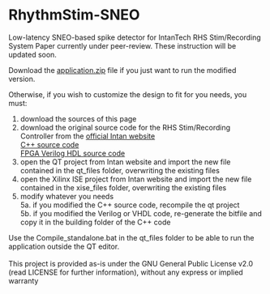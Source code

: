 # RhythmStim-SNEO
Low-latency SNEO-based spike detector for IntanTech RHS Stim/Recording System
Paper currently under peer-review. These instruction will be updated soon.

Download the [application.zip](https://github.com/Tiax93/RhythmStim-SNEO/blob/main/RhythmStim-SNEO/application.zip) file if you just want to run the modified version.

Otherwise, if you wish to customize the design to fit for you needs, you must:
1. download the sources of this page
2. download the original source code for the RHS Stim/Recording Controller from the [official Intan website](http://intantech.com/downloads.html?tabSelect=Source)<br/>
[C++ source code](http://intantech.com/files/RhythmStim_API_Release_180814.zip)<br/>
[FPGA Verilog HDL source code](http://intantech.com/files/RHS2000InterfaceXEM6010_release_180814.zip)
3. open the QT project from Intan website and import the new file contained in the qt_files folder, overwriting the existing files
4. open the Xilinx ISE project from Intan website and import the new file contained in the xise_files folder, overwriting the existing files
5. modify whatever you needs<br/>
5a. if you modified the C++ source code, recompile the qt project<br/>
5b. if you modified the Verilog or VHDL code, re-generate the bitfile and copy it in the building folder of the C++ code<br/>

Use the Compile_standalone.bat in the qt_files folder to be able to run the application outside the QT editor.
<br/>
<br/>
This project is provided as-is under the GNU General Public License v2.0 (read LICENSE for further information), without any express or implied warranty
